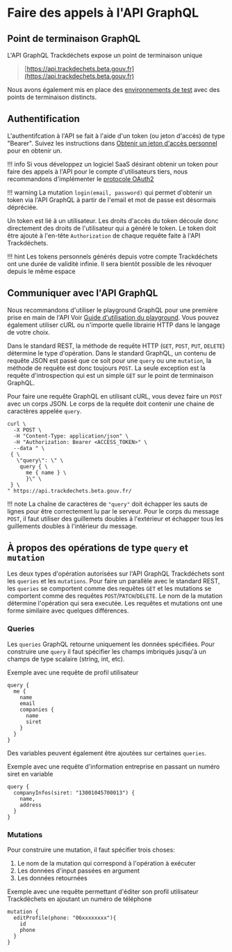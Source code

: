 # Faire des appels à l'API GraphQL

## Point de terminaison GraphQL

L'API GraphQL Trackdéchets expose un point de terminaison unique

> [https://api.trackdechets.beta.gouv.fr](https://api.trackdechets.beta.gouv.fr)

Nous avons également mis en place des [environnements de test](environments.md) avec des points de terminaison distincts.


## Authentification

L'authentifcation à l'API se fait à l'aide d'un token (ou jeton d'accès) de type "Bearer". Suivez les instructions dans [Obtenir un jeton d'accès personnel](access-token.md) pour en obtenir un.


!!! info
    Si vous développez un logiciel SaaS désirant obtenir un token pour faire des appels à l'API pour le compte d'utilisateurs tiers, nous recommandons d'implémenter le [protocole OAuth2](oauth2.md)

!!! warning
    La mutation `login(email, password)` qui permet d'obtenir un token via l'API GraphQL à partir de l'email et mot de passe est désormais dépréciée.

 Un token est lié à un utilisateur. Les droits d'accès du token découle donc directement des droits de l'utilisateur qui a généré le token. Le token doit être ajouté à l'en-tête `Authorization` de chaque requête faite à l'API Trackdéchets.

!!! hint
    Les tokens personnels générés depuis votre compte Trackdéchets ont une durée de validité infinie. Il sera bientôt possible de les révoquer depuis le même espace


## Communiquer avec l'API GraphQL

Nous recommandons d'utiliser le playground GraphQL pour une première prise en main de l'API Voir [Guide d'utilisation du playground](playground.md). Vous pouvez également utiliser cURL ou n'importe quelle librairie HTTP dans le langage de votre choix.

Dans le standard REST, la méthode de requête HTTP (`GET`, `POST`, `PUT`, `DELETE`) détermine le type d'opération. Dans le standard GraphQL, un contenu de requête JSON est passé que ce soit pour une `query` ou une `mutation`, la méthode de requête est donc toujours `POST`. La seule exception est la requête d'introspection qui est un simple `GET` sur le point de terminaison GraphQL.

Pour faire une requête GraphQL en utilisant cURL, vous devez faire un `POST` avec un corps JSON. Le corps de la requête doit contenir une chaine de caractères appelée `query`.


```
curl \
  -X POST \
  -H "Content-Type: application/json" \
  -H "Authorization: Bearer <ACCESS_TOKEN>" \
  --data " \
 { \
   \"query\": \" \
    query { \
      me { name } \
      }\" \
 } \
" https://api.trackdechets.beta.gouv.fr/
```

!!! note
    La chaîne de caractères de `"query"` doit échapper les sauts de lignes pour être correctement lu par le serveur. Pour le corps du message `POST`, il faut utiliser des guillemets doubles à l'extérieur et échapper tous les guillements doubles à l'intérieur du message.


## À propos des opérations de type `query` et `mutation`

Les deux types d'opération autorisées sur l'API GraphQL Trackdéchets sont les `queries` et les `mutations`. Pour faire un parallèle avec le standard REST, les `queries` se comportent comme des requêtes `GET` et les mutations se comportent comme des requêtes `POST`/`PATCH`/`DELETE`. Le nom de la mutation détermine l'opération qui sera executée. Les requêtes et mutations ont une forme similaire avec quelques différences.


### Queries

Les `queries` GraphQL retourne uniquement les données spécifiées. Pour construire une `query` il faut spécifier les champs imbriqués jusqu'à un champs de type scalaire (string, int, etc).

Exemple avec une requête de profil utilisateur
```
query {
  me {
    name
    email
    companies {
      name
      siret
    }
  }
}
```

Des variables peuvent également être ajoutées sur certaines `queries`.

Exemple avec une requête d'information entreprise en passant un numéro siret en variable

```
query {
  companyInfos(siret: "13001045700013") {
    name,
    address
  }
}
```

### Mutations

Pour construire une mutation, il faut spécifier trois choses:

1. Le nom de la mutation qui correspond à l'opération à exécuter
2. Les données d'input passées en argument
3. Les données retournées

Exemple avec une requête permettant d'éditer son profil utilisateur Trackdéchets en ajoutant un numéro de téléphone

```
mutation {
  editProfile(phone: "06xxxxxxxx"){
    id
    phone
  }
}
```
